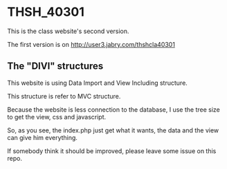 # THSH_40301

This is the class website's second version.

The first version is on http://user3.jabry.com/thshcla40301

## The "DIVI" structures

This website is using Data Import and View Including structure.

This structure is refer to MVC structure.

Because the website is less connection to the database, I use the tree size to get the view, css and javascript.

So, as you see, the index.php just get what it wants, the data and the view can give him everything.

If somebody think it should be improved, please leave some issue on this repo.
